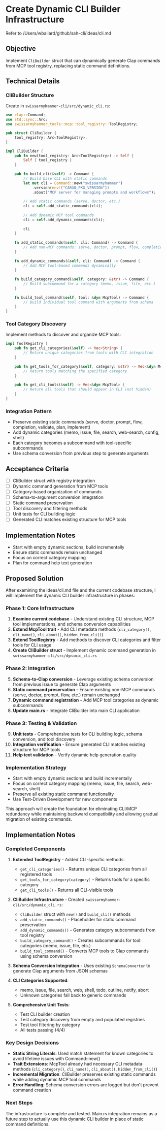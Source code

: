 # Create Dynamic CLI Builder Infrastructure

Refer to /Users/wballard/github/sah-cli/ideas/cli.md

## Objective
Implement `CliBuilder` struct that can dynamically generate Clap commands from MCP tool registry, replacing static command definitions.

## Technical Details

### CliBuilder Structure
Create in `swissarmyhammer-cli/src/dynamic_cli.rs`:

```rust
use clap::Command;
use std::sync::Arc;
use swissarmyhammer_tools::mcp::tool_registry::ToolRegistry;

pub struct CliBuilder {
    tool_registry: Arc<ToolRegistry>,
}

impl CliBuilder {
    pub fn new(tool_registry: Arc<ToolRegistry>) -> Self {
        Self { tool_registry }
    }
    
    pub fn build_cli(&self) -> Command {
        // Build base CLI with static commands
        let mut cli = Command::new("swissarmyhammer")
            .version(env!("CARGO_PKG_VERSION"))
            .about("MCP server for managing prompts and workflows");
            
        // Add static commands (serve, doctor, etc.)
        cli = self.add_static_commands(cli);
        
        // Add dynamic MCP tool commands
        cli = self.add_dynamic_commands(cli);
        
        cli
    }
    
    fn add_static_commands(&self, cli: Command) -> Command {
        // Add non-MCP commands: serve, doctor, prompt, flow, completion, etc.
    }
    
    fn add_dynamic_commands(&self, cli: Command) -> Command {
        // Add MCP tool-based commands dynamically
    }
    
    fn build_category_command(&self, category: &str) -> Command {
        // Build subcommand for a category (memo, issue, file, etc.)
    }
    
    fn build_tool_command(&self, tool: &dyn McpTool) -> Command {
        // Build individual tool command with arguments from schema
    }
}
```

### Tool Category Discovery
Implement methods to discover and organize MCP tools:

```rust
impl ToolRegistry {
    pub fn get_cli_categories(&self) -> Vec<String> {
        // Return unique categories from tools with CLI integration
    }
    
    pub fn get_tools_for_category(&self, category: &str) -> Vec<&dyn McpTool> {
        // Return tools matching the specified category
    }
    
    pub fn get_cli_tools(&self) -> Vec<&dyn McpTool> {
        // Return all tools that should appear in CLI (not hidden)
    }
}
```

### Integration Pattern
- Preserve existing static commands (serve, doctor, prompt, flow, completion, validate, plan, implement)
- Add dynamic categories (memo, issue, file, search, web-search, config, shell) 
- Each category becomes a subcommand with tool-specific subcommands
- Use schema conversion from previous step to generate arguments

## Acceptance Criteria
- [ ] CliBuilder struct with registry integration
- [ ] Dynamic command generation from MCP tools
- [ ] Category-based organization of commands
- [ ] Schema-to-argument conversion integration
- [ ] Static command preservation
- [ ] Tool discovery and filtering methods
- [ ] Unit tests for CLI building logic
- [ ] Generated CLI matches existing structure for MCP tools

## Implementation Notes
- Start with empty dynamic sections, build incrementally
- Ensure static commands remain unchanged
- Focus on correct category mapping
- Plan for command help text generation

## Proposed Solution

After examining the ideas/cli.md file and the current codebase structure, I will implement the dynamic CLI builder infrastructure in phases:

### Phase 1: Core Infrastructure
1. **Examine current codebase** - Understand existing CLI structure, MCP tool implementations, and schema conversion capabilities
2. **Extend McpTool trait** - Add CLI metadata methods (`cli_category()`, `cli_name()`, `cli_about()`, `hidden_from_cli()`)
3. **Extend ToolRegistry** - Add methods to discover CLI categories and filter tools for CLI usage
4. **Create CliBuilder struct** - Implement dynamic command generation in `swissarmyhammer-cli/src/dynamic_cli.rs`

### Phase 2: Integration
5. **Schema-to-Clap conversion** - Leverage existing schema conversion from previous issue to generate Clap arguments
6. **Static command preservation** - Ensure existing non-MCP commands (serve, doctor, prompt, flow, etc.) remain unchanged
7. **Dynamic command registration** - Add MCP tool categories as dynamic subcommands
8. **Update main.rs** - Integrate CliBuilder into main CLI application

### Phase 3: Testing & Validation
9. **Unit tests** - Comprehensive tests for CLI building logic, schema conversion, and tool discovery
10. **Integration verification** - Ensure generated CLI matches existing structure for MCP tools
11. **Help text validation** - Verify dynamic help generation quality

### Implementation Strategy
- Start with empty dynamic sections and build incrementally
- Focus on correct category mapping (memo, issue, file, search, web-search, shell)
- Preserve all existing static command functionality
- Use Test-Driven Development for new components

This approach will create the foundation for eliminating CLI/MCP redundancy while maintaining backward compatibility and allowing gradual migration of existing commands.
## Implementation Notes

### Completed Components

1. **Extended ToolRegistry** - Added CLI-specific methods:
   - `get_cli_categories()` - Returns unique CLI categories from all registered tools
   - `get_tools_for_category(category)` - Returns tools for a specific category  
   - `get_cli_tools()` - Returns all CLI-visible tools

2. **CliBuilder Infrastructure** - Created `swissarmyhammer-cli/src/dynamic_cli.rs`:
   - `CliBuilder` struct with `new()` and `build_cli()` methods
   - `add_static_commands()` - Placeholder for static command preservation
   - `add_dynamic_commands()` - Generates category subcommands from tool registry
   - `build_category_command()` - Creates subcommands for tool categories (memo, issue, file, etc.)
   - `build_tool_command()` - Converts MCP tools to Clap commands using schema conversion

3. **Schema Conversion Integration** - Uses existing `SchemaConverter` to generate Clap arguments from JSON schemas

4. **CLI Categories Supported**:
   - memo, issue, file, search, web, shell, todo, outline, notify, abort
   - Unknown categories fall back to generic commands

5. **Comprehensive Unit Tests**:
   - Test CLI builder creation
   - Test category discovery from empty and populated registries  
   - Test tool filtering by category
   - All tests passing (4/4)

### Key Design Decisions

- **Static String Literals**: Used match statement for known categories to avoid lifetime issues with Command::new()
- **Trait Extensions**: McpTool already had necessary CLI metadata methods (`cli_category()`, `cli_name()`, `cli_about()`, `hidden_from_cli()`)
- **Incremental Migration**: CliBuilder preserves existing static commands while adding dynamic MCP tool commands
- **Error Handling**: Schema conversion errors are logged but don't prevent command creation

### Next Steps

The infrastructure is complete and tested. Main.rs integration remains as a future step to actually use this dynamic CLI builder in place of static command definitions.